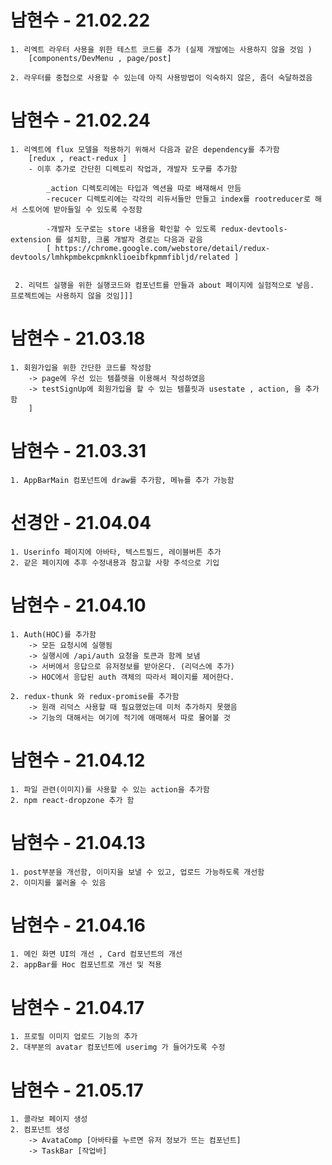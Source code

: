 # 남현수 - 21.02.22
    1. 리엑트 라우터 사용을 위한 테스트 코드를 추가 (실제 개발에는 사용하지 않을 것임 )
        [components/DevMenu , page/post] 

    2. 라우터를 중첩으로 사용할 수 있는데 아직 사용방법이 익숙하지 않은, 좀더 숙달하겠음


# 남현수 - 21.02.24
    1. 리엑트에 flux 모델을 적용하기 위해서 다음과 같은 dependency를 추가함 
        [redux , react-redux ]
        - 이후 추가로 간단힌 디렉토리 작업과, 개발자 도구를 추가함 

            _action 디렉토리에는 타입과 엑션을 따로 배재해서 만듬
            -recucer 디렉토리에는 각각의 리듀서들만 만들고 index를 rootreducer로 해서 스토어에 받아들일 수 있도록 수정함

            -개발자 도구로는 store 내용을 확인할 수 있도록 redux-devtools-extension 를 설치함, 크롬 개발자 경로는 다음과 같음 
            [ https://chrome.google.com/webstore/detail/redux-devtools/lmhkpmbekcpmknklioeibfkpmmfibljd/related ]


     2. 리덕트 실행을 위한 실행코드와 컴포넌트를 만들과 about 페이지에 실험적으로 넣음. 프로젝트에는 사용하지 않을 것임]]]



# 남현수 - 21.03.18
    1. 회원가입을 위한 간단한 코드를 작성함
        -> page에 우선 있는 템플렛을 이용해서 작성하였음
        -> testSignUp에 회원가입을 할 수 있는 템플릿과 usestate , action, 을 추가함
        ]

# 남현수 - 21.03.31
    1. AppBarMain 컴포넌트에 draw를 추가함, 메뉴를 추가 가능함

# 선경안 - 21.04.04
    1. Userinfo 페이지에 아바타, 텍스트필드, 레이블버튼 추가
    2. 같은 페이지에 추후 수정내용과 참고할 사항 주석으로 기입


# 남현수 - 21.04.10
    1. Auth(HOC)를 추가함 
        -> 모든 요청시에 실행됨
        -> 실행시에 /api/auth 요청을 토큰과 함께 보냄
        -> 서버에서 응답으로 유저정보를 받아온다. (리덕스에 추가)
        -> HOC에서 응답된 auth 객체의 따라서 페이지를 제어한다. 

    2. redux-thunk 와 redux-promise를 추가함
        -> 원래 리덕스 사용할 때 필요했었는데 미처 추가하지 못했음
        -> 기능의 대해서는 여기에 적기에 애매해서 따로 물어볼 것


# 남현수 - 21.04.12
    1. 파일 관련(이미지)를 사용할 수 있는 action을 추가함
    2. npm react-dropzone 추가 함


# 남현수 - 21.04.13
    1. post부분을 개선함, 이미지을 보낼 수 있고, 업로드 가능하도록 개선함
    2. 이미지를 불러올 수 있음

    
# 남현수 - 21.04.16
    1. 메인 화면 UI의 개선 , Card 컴포넌트의 개선
    2. appBar를 Hoc 컴포넌트로 개선 및 적용

# 남현수 - 21.04.17
    1. 프로필 이미지 업로드 기능의 추가
    2. 대부분의 avatar 컴포넌트에 userimg 가 들어가도록 수정
   

# 남현수 - 21.05.17
    1. 콜라보 페이지 생성
    2. 컴포넌트 생성 
        -> AvataComp [아바타를 누르면 유저 정보가 뜨는 컴포넌트] 
        -> TaskBar [작업바] 
 